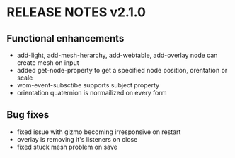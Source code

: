 # RELEASE NOTES v2.1.0

## Functional enhancements

- add-light, add-mesh-herarchy, add-webtable, add-overlay node can create mesh on input
- added get-node-property to get a specified node position, orentation or scale
- wom-event-subsctibe supports subject property
- orientation quaternion is normailized on every form

## Bug fixes

- fixed issue with gizmo becoming irresponsive on restart
- overlay is removing it's listeners on close
- fixed stuck mesh problem on save
